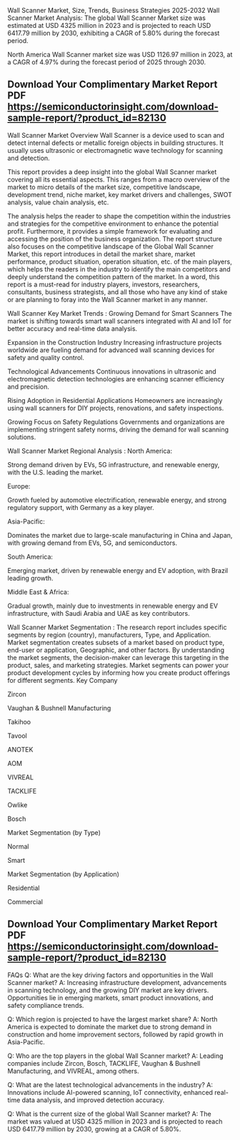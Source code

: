 Wall Scanner Market, Size, Trends, Business Strategies 2025-2032
Wall Scanner Market Analysis:
The global Wall Scanner Market size was estimated at USD 4325 million in 2023 and is projected to reach USD 6417.79 million by 2030, exhibiting a CAGR of 5.80% during the forecast period.

North America Wall Scanner market size was USD 1126.97 million in 2023, at a CAGR of 4.97% during the forecast period of 2025 through 2030.

## Download Your Complimentary Market  Report PDF https://semiconductorinsight.com/download-sample-report/?product_id=82130 


Wall Scanner Market Overview
Wall Scanner is a device used to scan and detect internal defects or metallic foreign objects in building structures. It usually uses ultrasonic or electromagnetic wave technology for scanning and detection.

This report provides a deep insight into the global Wall Scanner market covering all its essential aspects. This ranges from a macro overview of the market to micro details of the market size, competitive landscape, development trend, niche market, key market drivers and challenges, SWOT analysis, value chain analysis, etc.

The analysis helps the reader to shape the competition within the industries and strategies for the competitive environment to enhance the potential profit. Furthermore, it provides a simple framework for evaluating and accessing the position of the business organization. The report structure also focuses on the competitive landscape of the Global Wall Scanner Market, this report introduces in detail the market share, market performance, product situation, operation situation, etc. of the main players, which helps the readers in the industry to identify the main competitors and deeply understand the competition pattern of the market.
In a word, this report is a must-read for industry players, investors, researchers, consultants, business strategists, and all those who have any kind of stake or are planning to foray into the Wall Scanner market in any manner.

Wall Scanner Key Market Trends  :
Growing Demand for Smart Scanners
The market is shifting towards smart wall scanners integrated with AI and IoT for better accuracy and real-time data analysis.

Expansion in the Construction Industry
Increasing infrastructure projects worldwide are fueling demand for advanced wall scanning devices for safety and quality control.

Technological Advancements
Continuous innovations in ultrasonic and electromagnetic detection technologies are enhancing scanner efficiency and precision.

Rising Adoption in Residential Applications
Homeowners are increasingly using wall scanners for DIY projects, renovations, and safety inspections.

Growing Focus on Safety Regulations
Governments and organizations are implementing stringent safety norms, driving the demand for wall scanning solutions.

Wall Scanner Market Regional Analysis :
North America:

Strong demand driven by EVs, 5G infrastructure, and renewable energy, with the U.S. leading the market.

Europe:

Growth fueled by automotive electrification, renewable energy, and strong regulatory support, with Germany as a key player.

Asia-Pacific:

Dominates the market due to large-scale manufacturing in China and Japan, with growing demand from EVs, 5G, and semiconductors.

South America:

Emerging market, driven by renewable energy and EV adoption, with Brazil leading growth.

Middle East & Africa:

Gradual growth, mainly due to investments in renewable energy and EV infrastructure, with Saudi Arabia and UAE as key contributors.

Wall Scanner Market Segmentation :
The research report includes specific segments by region (country), manufacturers, Type, and Application. Market segmentation creates subsets of a market based on product type, end-user or application, Geographic, and other factors. By understanding the market segments, the decision-maker can leverage this targeting in the product, sales, and marketing strategies. Market segments can power your product development cycles by informing how you create product offerings for different segments.
Key Company

Zircon

Vaughan & Bushnell Manufacturing

Takihoo

Tavool

ANOTEK

AOM

VIVREAL

TACKLIFE

Owlike

Bosch

Market Segmentation (by Type)

Normal

Smart

Market Segmentation (by Application)

Residential

Commercial


## Download Your Complimentary Market  Report PDF https://semiconductorinsight.com/download-sample-report/?product_id=82130 

FAQs
Q: What are the key driving factors and opportunities in the Wall Scanner market?
A: Increasing infrastructure development, advancements in scanning technology, and the growing DIY market are key drivers. Opportunities lie in emerging markets, smart product innovations, and safety compliance trends.


Q: Which region is projected to have the largest market share?
A: North America is expected to dominate the market due to strong demand in construction and home improvement sectors, followed by rapid growth in Asia-Pacific.


Q: Who are the top players in the global Wall Scanner market?
A: Leading companies include Zircon, Bosch, TACKLIFE, Vaughan & Bushnell Manufacturing, and VIVREAL, among others.


Q: What are the latest technological advancements in the industry?
A: Innovations include AI-powered scanning, IoT connectivity, enhanced real-time data analysis, and improved detection accuracy.


Q: What is the current size of the global Wall Scanner market?
A: The market was valued at USD 4325 million in 2023 and is projected to reach USD 6417.79 million by 2030, growing at a CAGR of 5.80%.


